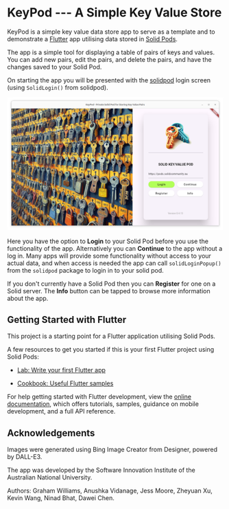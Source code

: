 # KeyPod --- A Simple Key Value Store

KeyPod is a simple key value data store app to serve as a template and
to demonstrate a [Flutter](https://flutter.dev) app utilising data
stored in [Solid Pods](https://solidcommunity.au).

The app is a simple tool for displaying a table of pairs of keys and
values.  You can add new pairs, edit the pairs, and delete the pairs,
and have the changes saved to your Solid Pod.

On starting the app you will be presented with the
[solidpod](https://pub.dev/packages/solidpod) login screen (using
`SolidLogin()` from solidpod).

<div align="center">
	<img
	src="https://raw.githubusercontent.com/anusii/solidpod/dev/images/keypod_login.png"
	alt="KeyPod Login" width="600">
</div>

Here you have the option to **Login** to your Solid Pod before you use
the functionality of the app. Alternatively you can **Continue** to
the app without a log in. Many apps will provide some functionality
without access to your actual data, and when access is needed the app
can call `solidLoginPopup()` from the `solidpod` package to login in
to your solid pod.

If you don't currently have a Solid Pod then you can **Register** for one
on a Solid server. The **Info** button can be tapped to browse
more information about the app.

## Getting Started with Flutter

This project is a starting point for a Flutter application utilising
Solid Pods.

A few resources to get you started if this is your first Flutter
project using Solid Pods:

- [Lab: Write your first Flutter
  app](https://docs.flutter.dev/get-started/codelab)

- [Cookbook: Useful Flutter
  samples](https://docs.flutter.dev/cookbook)

For help getting started with Flutter development, view the [online
documentation](https://docs.flutter.dev/), which offers tutorials,
samples, guidance on mobile development, and a full API reference.

## Acknowledgements

Images were generated using Bing Image Creator from Designer, powered
by DALL-E3.

The app was developed by the Software Innovation Institute of the
Australian National University.

Authors: Graham Williams, Anushka Vidanage, Jess Moore, Zheyuan Xu,
Kevin Wang, Ninad Bhat, Dawei Chen.
